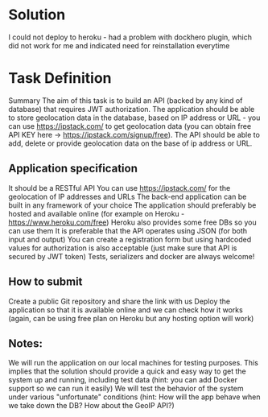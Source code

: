 # Solution
I could not deploy to heroku - had a problem with dockhero plugin, which did not work for me and indicated need for reinstallation everytime

# Task Definition
Summary
The aim of this task is to build an API (backed by any kind of database) that requires JWT authorization. The application should be able to store geolocation data in the database, based on IP address or URL - you can use https://ipstack.com/ to get geolocation data (you can obtain free API KEY here -> https://ipstack.com/signup/free). The API should be able to add, delete or provide geolocation data on the base of ip address or URL. 

## Application specification
It should be a RESTful API
You can use https://ipstack.com/ for the geolocation of IP addresses and URLs
The back-end application can be built in any framework of your choice
The application should preferably be hosted and available online (for example on Heroku - https://www.heroku.com/free)
Heroku also provides some free DBs so you can use them
It is preferable that the API operates using JSON (for both input and output)
You can create a registration form but using hardcoded values for authorization is also acceptable (just make sure that API is secured by JWT token)
Tests, serializers and docker are always welcome!

## How to submit
Create a public Git repository and share the link with us
Deploy the application so that it is available online and we can check how it works (again, can be using free plan on Heroku but any hosting option will work)

## Notes:
We will run the application on our local machines for testing purposes. This implies that the solution should provide a quick and easy way to get the system up and running, including test data (hint: you can add Docker support so we can run it easily)
We will test the behavior of the system under various "unfortunate" conditions (hint: How will the app behave when we take down the DB? How about the GeoIP API?)

